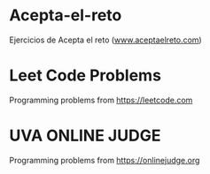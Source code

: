 # Acepta-el-reto
Ejercicios de Acepta el reto (www.aceptaelreto.com)

# Leet Code Problems
Programming problems from https://leetcode.com 

# UVA ONLINE JUDGE
Programming problems from https://onlinejudge.org